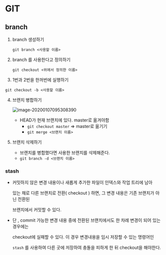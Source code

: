 # GIT 

## branch

1. branch 생성하기

   `git branch <사용할 이름>`

2. branch 를 사용한다고 정의하기

   `git checkout <위에서 정의한 이름>`

3.  1번과 2번을 한꺼번에 실행하기

   `git checkout -b <사용할 이름>`

4. 브랜치 병합하기

   ![image-20200107095308390](C:\Users\multicampus\AppData\Roaming\Typora\typora-user-images\image-20200107095308390.png)

   - HEAD가 현재 브랜치에 있다. master로 옮겨야함
     - `git checkout master`   => master로 옮기기
     - `git merge <브랜치 이름>`

5. 브랜치 삭제하기

   - 브랜치를 병합했다면 사용한 브랜치를 삭제해준다.
   - `git branch -d <브랜치 이름>`

   

### stash

- 커밋하지 않은 변경 내용이나 새롭게 추가한 파일이 인덱스와 작업 트리에 남아

  있는 채로 다른 브랜치로 전환( checkout ) 하면, 그 변경 내용은 기존 브랜치가 아닌 전환된 

  브랜치에서 커밋할 수 있다.

- 단 , commit 가능한 변경 내용 중에 전환된 브랜치에서도 한 차례 변경이 되어 있는 경우에는

  checkout에 실패할 수 있다. 이 경우 변경내용을 임시 저장할 수 있는 명령어인

  `stash`  를 사용하여 다른 곳에 저장하여 충돌을 피하게 한 뒤 checkout을 해야한다. 	